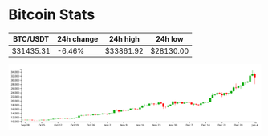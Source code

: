 # Bitcoin Stats

BTC/USDT|24h change|24h high|24h low|
|---|---|---|---|
|$31435.31|-6.46%|$33861.92|$28130.00|

<img src="./chart.svg">
